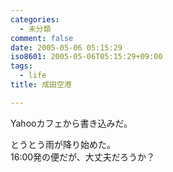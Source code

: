 ```yaml
---
categories:
  - 未分類
comment: false
date: 2005-05-06 05:15:29
iso8601: 2005-05-06T05:15:29+09:00
tags:
  - life
title: 成田空港

---
```


<div class="entry-body">
  <p>Yahooカフェから書き込みだ。</p>

  <p>とうとう雨が降り始めた。<br />
    16:00発の便だが、大丈夫だろうか？</p>
</div>
